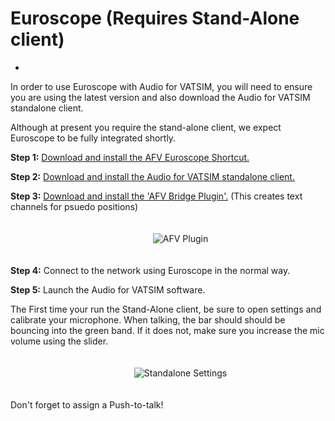 # Euroscope (Requires Stand-Alone client)


- 

In order to use Euroscope with Audio for VATSIM, you will need to ensure you are using the latest version and also download the Audio for VATSIM standalone client.

Although at present you require the stand-alone client, we expect Euroscope to be fully integrated shortly.

<b>Step 1:</b> <a href="/downloads/euroscope">Download and install the AFV Euroscope Shortcut.</a>

<b>Step 2:</b> <a href="/downloads/standalone">Download and install the Audio for VATSIM standalone client.</a>

<b>Step 3:</b> <a href="/downloads/plugin">Download and install the 'AFV Bridge Plugin'.</a> (This creates text channels for psuedo positions)

<span style="width:100%;display:flex;margin-top: .5rem;padding:1.25rem;"><img style="margin:auto;max-height: 360px;" src="{{ asset('https://i.imgur.com/UqiQ3fX.png') }}" alt="AFV Plugin"></span>

<b>Step 4:</b> Connect to the network using Euroscope in the normal way.

<b>Step 5:</b> Launch the Audio for VATSIM software.

The First time your run the Stand-Alone client, be sure to open settings and calibrate your microphone. When talking, the bar should should be bouncing into the green band. If it does not, make sure you increase the mic volume using the slider.

<span style="width:100%;display:flex;margin-top: .5rem;padding:1.25rem;"><img style="margin:auto;max-height: 360px;" src="{{ asset('https://i.imgur.com/J3C45wA.png') }}" alt="Standalone Settings"></span>

Don't forget to assign a Push-to-talk!
